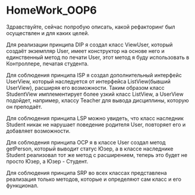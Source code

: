 # HomeWork_OOP6
Здравствуйте, сейчас попробую описать, какой рефакторинг был осуществлен и для каких целей.

Для реализации принципа DIP я создал класс ViewUser, который создаёт экземпляр User, имеет конструктор на основе него и единственный метод по печати User,
этот метод я буду использовать в Контроллере, печатая студента.

Для соблюдения принципа ISP я создал дополнительный интерфейс UserView, который наследуется от интерфейса ListView(бывший UserView),
расширяя его возможности. Таким образом класс StudentView имплементирует более узкий класс ListView, а UserView подойдет, например, 
классу Teacher для вывода дисциплины, которую он преподаёт.

Для соблюдения принципа LSP можно увидеть, что класс наследник Student никак не нарушает поведение родителя User, повторяет его и добавляет возможности.

Для соблюдения принципа OCP я в классе User создал метод getPerson, который выводит статус Юзер, а в классе наследнике Student реализовал тот же метод с расширением,
теперь это будет не просто Юзер, а Юзер - Студент.

Для соблюдения принципа SRP во всех классах представлена реализация только методов, которые и определяют сам класс и его функционал.

